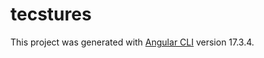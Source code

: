 # tecstures

This project was generated with [Angular CLI](https://github.com/angular/angular-cli) version 17.3.4.
